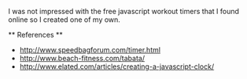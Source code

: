 I was not impressed with the free javascript workout timers that I found online so I created one of my own.


** References **

- http://www.speedbagforum.com/timer.html
- http://www.beach-fitness.com/tabata/
- http://www.elated.com/articles/creating-a-javascript-clock/

